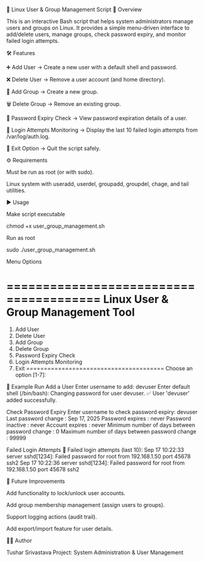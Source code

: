 👤 Linux User & Group Management Script
📌 Overview

This is an interactive Bash script that helps system administrators manage users and groups on Linux.
It provides a simple menu-driven interface to add/delete users, manage groups, check password expiry, and monitor failed login attempts.

🛠 Features

➕ Add User → Create a new user with a default shell and password.

❌ Delete User → Remove a user account (and home directory).

👥 Add Group → Create a new group.

🗑 Delete Group → Remove an existing group.

🔑 Password Expiry Check → View password expiration details of a user.

🔎 Login Attempts Monitoring → Display the last 10 failed login attempts from /var/log/auth.log.

🚪 Exit Option → Quit the script safely.

⚙️ Requirements

Must be run as root (or with sudo).

Linux system with useradd, userdel, groupadd, groupdel, chage, and tail utilities.

▶️ Usage

Make script executable

chmod +x user_group_management.sh


Run as root

sudo ./user_group_management.sh


Menu Options

=======================================
   Linux User & Group Management Tool
=======================================
1. Add User
2. Delete User
3. Add Group
4. Delete Group
5. Password Expiry Check
6. Login Attempts Monitoring
7. Exit
=======================================
Choose an option [1-7]:

🧪 Example Run
Add a User
Enter username to add: devuser
Enter default shell (/bin/bash):
Changing password for user devuser.
✅ User 'devuser' added successfully.

Check Password Expiry
Enter username to check password expiry: devuser
Last password change                                    : Sep 17, 2025
Password expires                                        : never
Password inactive                                       : never
Account expires                                         : never
Minimum number of days between password change          : 0
Maximum number of days between password change          : 99999

Failed Login Attempts
🔎 Failed login attempts (last 10):
Sep 17 10:22:33 server sshd[1234]: Failed password for root from 192.168.1.50 port 45678 ssh2
Sep 17 10:22:36 server sshd[1234]: Failed password for root from 192.168.1.50 port 45678 ssh2

🚀 Future Improvements

Add functionality to lock/unlock user accounts.

Add group membership management (assign users to groups).

Support logging actions (audit trail).

Add export/import feature for user details.

👨‍💻 Author

Tushar Srivastava
Project: System Administration & User Management
